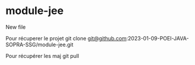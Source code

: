 # module-jee

New file


Pour récuperer le projet
    git clone git@github.com:2023-01-09-POEI-JAVA-SOPRA-SSG/module-jee.git

Pour récupérer les maj
    git pull